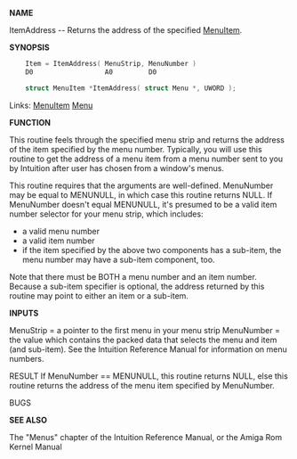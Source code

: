 
**NAME**

ItemAddress -- Returns the address of the specified [MenuItem](_00D4).

**SYNOPSIS**

```c
    Item = ItemAddress( MenuStrip, MenuNumber )
    D0                  A0         D0

    struct MenuItem *ItemAddress( struct Menu *, UWORD );

```
Links: [MenuItem](_00D4) [Menu](_00D4) 

**FUNCTION**

This routine feels through the specified menu strip and returns the
address of the item specified by the menu number.  Typically,
you will use this routine to get the address of a menu item from
a menu number sent to you by Intuition after user has chosen from
a window's menus.

This routine requires that the arguments are well-defined.
MenuNumber may be equal to MENUNULL, in which case this routine returns
NULL.  If MenuNumber doesn't equal MENUNULL, it's presumed to be a
valid item number selector for your menu strip, which includes:
- a valid menu number
- a valid item number
- if the item specified by the above two components has a
sub-item, the menu number may have a sub-item component, too.

Note that there must be BOTH a menu number and an item number.
Because a sub-item specifier is optional, the address returned by
this routine may point to either an item or a sub-item.

**INPUTS**

MenuStrip = a pointer to the first menu in your menu strip
MenuNumber = the value which contains the packed data that selects
the menu and item (and sub-item).  See the Intuition Reference
Manual for information on menu numbers.

RESULT
If MenuNumber == MENUNULL, this routine returns NULL,
else this routine returns the address of the menu item specified
by MenuNumber.

BUGS

**SEE ALSO**

The &#034;Menus&#034; chapter of the Intuition Reference Manual,
or the Amiga Rom Kernel Manual
